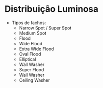 # Distribuição Luminosa
- Tipos de fachos:
    - Narrow Spot / Super Spot
    - Medium Spot
    - Flood
    - Wide Flood
    - Extra Wide Flood
    - Oval Flood
    - Elliptical
    - Wall Washer
    - Super Flood
    - Wall Washer
    - Ceiling Washer